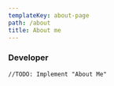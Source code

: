 ```yaml
---
templateKey: about-page
path: /about
title: About me
---
```

### Developer

```
//TODO: Implement "About Me"
```